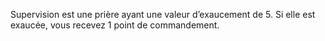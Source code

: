 Supervision est une prière ayant une valeur d’exaucement de 5. Si elle est exaucée, vous recevez 1 point de commandement.